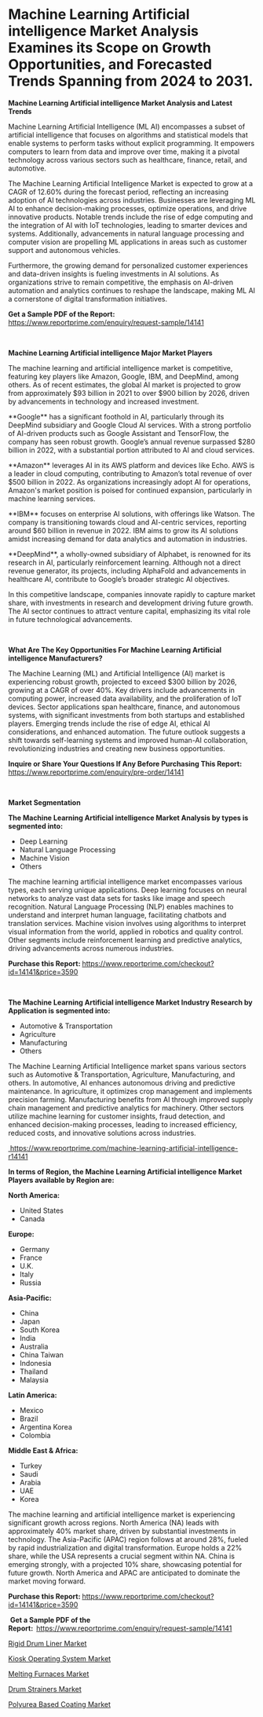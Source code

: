 <p><h1>Machine Learning Artificial intelligence Market Analysis Examines its Scope on Growth Opportunities, and Forecasted Trends Spanning from 2024 to 2031.</h1></p><p><strong>Machine Learning Artificial intelligence Market Analysis and Latest Trends</strong></p>
<p><p>Machine Learning Artificial Intelligence (ML AI) encompasses a subset of artificial intelligence that focuses on algorithms and statistical models that enable systems to perform tasks without explicit programming. It empowers computers to learn from data and improve over time, making it a pivotal technology across various sectors such as healthcare, finance, retail, and automotive.</p><p>The Machine Learning Artificial Intelligence Market is expected to grow at a CAGR of 12.60% during the forecast period, reflecting an increasing adoption of AI technologies across industries. Businesses are leveraging ML AI to enhance decision-making processes, optimize operations, and drive innovative products. Notable trends include the rise of edge computing and the integration of AI with IoT technologies, leading to smarter devices and systems. Additionally, advancements in natural language processing and computer vision are propelling ML applications in areas such as customer support and autonomous vehicles.</p><p>Furthermore, the growing demand for personalized customer experiences and data-driven insights is fueling investments in AI solutions. As organizations strive to remain competitive, the emphasis on AI-driven automation and analytics continues to reshape the landscape, making ML AI a cornerstone of digital transformation initiatives.</p></p>
<p><strong>Get a Sample PDF of the Report:&nbsp;</strong> <a href="https://www.reportprime.com/enquiry/request-sample/14141">https://www.reportprime.com/enquiry/request-sample/14141</a></p>
<p>&nbsp;</p>
<p><strong>Machine Learning Artificial intelligence Major Market Players</strong></p>
<p><p>The machine learning and artificial intelligence market is competitive, featuring key players like Amazon, Google, IBM, and DeepMind, among others. As of recent estimates, the global AI market is projected to grow from approximately $93 billion in 2021 to over $900 billion by 2026, driven by advancements in technology and increased investment.</p><p>**Google** has a significant foothold in AI, particularly through its DeepMind subsidiary and Google Cloud AI services. With a strong portfolio of AI-driven products such as Google Assistant and TensorFlow, the company has seen robust growth. Google’s annual revenue surpassed $280 billion in 2022, with a substantial portion attributed to AI and cloud services.</p><p>**Amazon** leverages AI in its AWS platform and devices like Echo. AWS is a leader in cloud computing, contributing to Amazon’s total revenue of over $500 billion in 2022. As organizations increasingly adopt AI for operations, Amazon's market position is poised for continued expansion, particularly in machine learning services.</p><p>**IBM** focuses on enterprise AI solutions, with offerings like Watson. The company is transitioning towards cloud and AI-centric services, reporting around $60 billion in revenue in 2022. IBM aims to grow its AI solutions amidst increasing demand for data analytics and automation in industries.</p><p>**DeepMind**, a wholly-owned subsidiary of Alphabet, is renowned for its research in AI, particularly reinforcement learning. Although not a direct revenue generator, its projects, including AlphaFold and advancements in healthcare AI, contribute to Google’s broader strategic AI objectives.</p><p>In this competitive landscape, companies innovate rapidly to capture market share, with investments in research and development driving future growth. The AI sector continues to attract venture capital, emphasizing its vital role in future technological advancements.</p></p>
<p>&nbsp;</p>
<p><strong>What Are The Key Opportunities For Machine Learning Artificial intelligence Manufacturers?</strong></p>
<p><p>The Machine Learning (ML) and Artificial Intelligence (AI) market is experiencing robust growth, projected to exceed $300 billion by 2026, growing at a CAGR of over 40%. Key drivers include advancements in computing power, increased data availability, and the proliferation of IoT devices. Sector applications span healthcare, finance, and autonomous systems, with significant investments from both startups and established players. Emerging trends include the rise of edge AI, ethical AI considerations, and enhanced automation. The future outlook suggests a shift towards self-learning systems and improved human-AI collaboration, revolutionizing industries and creating new business opportunities.</p></p>
<p><strong>Inquire or Share Your Questions If Any Before Purchasing This Report:</strong> <a href="https://www.reportprime.com/enquiry/pre-order/14141">https://www.reportprime.com/enquiry/pre-order/14141</a></p>
<p>&nbsp;</p>
<p><strong>Market Segmentation</strong></p>
<p><strong>The Machine Learning Artificial intelligence Market Analysis by types is segmented into:</strong></p>
<p><ul><li>Deep Learning</li><li>Natural Language Processing</li><li>Machine Vision</li><li>Others</li></ul></p>
<p><p>The machine learning artificial intelligence market encompasses various types, each serving unique applications. Deep learning focuses on neural networks to analyze vast data sets for tasks like image and speech recognition. Natural Language Processing (NLP) enables machines to understand and interpret human language, facilitating chatbots and translation services. Machine vision involves using algorithms to interpret visual information from the world, applied in robotics and quality control. Other segments include reinforcement learning and predictive analytics, driving advancements across numerous industries.</p></p>
<p><strong>Purchase this Report:&nbsp;</strong><a href="https://www.reportprime.com/checkout?id=14141&price=3590">https://www.reportprime.com/checkout?id=14141&price=3590</a></p>
<p>&nbsp;</p>
<p><strong>The Machine Learning Artificial intelligence Market Industry Research by Application is segmented into:</strong></p>
<p><ul><li>Automotive & Transportation</li><li>Agriculture</li><li>Manufacturing</li><li>Others</li></ul></p>
<p><p>The Machine Learning Artificial Intelligence market spans various sectors such as Automotive & Transportation, Agriculture, Manufacturing, and others. In automotive, AI enhances autonomous driving and predictive maintenance. In agriculture, it optimizes crop management and implements precision farming. Manufacturing benefits from AI through improved supply chain management and predictive analytics for machinery. Other sectors utilize machine learning for customer insights, fraud detection, and enhanced decision-making processes, leading to increased efficiency, reduced costs, and innovative solutions across industries.</p></p>
<p><a href="https://www.reportprime.com/machine-learning-artificial-intelligence-r14141">&nbsp;https://www.reportprime.com/machine-learning-artificial-intelligence-r14141</a></p>
<p><strong>In terms of Region, the Machine Learning Artificial intelligence Market Players available by Region are:</strong></p>
<p>
    <p> <strong> North America: </strong>
        <ul>
            <li>United States</li>
            <li>Canada</li>
        </ul>
        </p> 
    <p> <strong> Europe: </strong>
        <ul>
            <li>Germany</li>
            <li>France</li>
            <li>U.K.</li>
            <li>Italy</li>
            <li>Russia</li>
        </ul>
        </p> 
    <p> <strong> Asia-Pacific: </strong>
        <ul>
            <li>China</li>
            <li>Japan</li>
            <li>South Korea</li>
            <li>India</li>
            <li>Australia</li>
            <li>China Taiwan</li>
            <li>Indonesia</li>
            <li>Thailand</li>
            <li>Malaysia</li>
        </ul>
        </p> 
    <p> <strong> Latin America: </strong>
        <ul>
            <li>Mexico</li>
            <li>Brazil</li>
            <li>Argentina Korea</li>
            <li>Colombia</li>
        </ul>
        </p> 
    <p> <strong> Middle East & Africa: </strong>
        <ul>
            <li>Turkey</li>
            <li>Saudi</li>
            <li>Arabia</li>
            <li>UAE</li>
            <li>Korea</li>
        </ul>
    </p>
    </p>
<p><p>The machine learning and artificial intelligence market is experiencing significant growth across regions. North America (NA) leads with approximately 40% market share, driven by substantial investments in technology. The Asia-Pacific (APAC) region follows at around 28%, fueled by rapid industrialization and digital transformation. Europe holds a 22% share, while the USA represents a crucial segment within NA. China is emerging strongly, with a projected 10% share, showcasing potential for future growth. North America and APAC are anticipated to dominate the market moving forward.</p></p>
<p><strong>Purchase this Report: </strong><a href="https://www.reportprime.com/checkout?id=14141&price=3590">https://www.reportprime.com/checkout?id=14141&price=3590</a></p>
<p>&nbsp;<strong>Get a Sample PDF of the Report:&nbsp;&nbsp;</strong><a href="https://www.reportprime.com/enquiry/request-sample/14141">https://www.reportprime.com/enquiry/request-sample/14141</a></p>
<p><strong></strong></p>
<p><p><a href="https://issuu.com/reportprime-2/docs/rigid-drum-liner-market-size-2030.p_2ed2422ce65129">Rigid Drum Liner Market</a></p><p><a href="https://github.com/globismark/Market-Research-Report-List-5/blob/main/kiosk-operating-system-market.md">Kiosk Operating System Market</a></p><p><a href="https://www.linkedin.com/pulse/global-melting-furnaces-market-product-type-application-owlve?trackingId=rELlKhfxRwGh28QKyltuTQ%3D%3D">Melting Furnaces Market</a></p><p><a href="https://issuu.com/reportprime-2/docs/drum-strainers-market-size-2030.ppt_21a037e1e4dfa3">Drum Strainers Market</a></p><p><a href="https://medium.com/@delaneyhayes2022/the-polyurea-based-coating-market-has-witnessed-significant-growth-in-recent-years-and-this-e3595d00b8d6?postPublishedType=initial">Polyurea Based Coating Market</a></p></p>